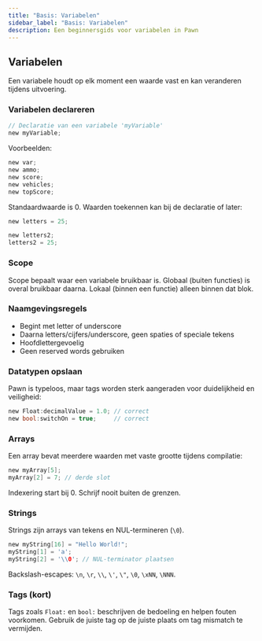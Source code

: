 ```yaml
---
title: "Basis: Variabelen"
sidebar_label: "Basis: Variabelen"
description: Een beginnersgids voor variabelen in Pawn
---
```


## Variabelen

Een variabele houdt op elk moment een waarde vast en kan veranderen tijdens uitvoering.

### Variabelen declareren

```c
// Declaratie van een variabele 'myVariable'
new myVariable;
```

Voorbeelden:

```c
new var;
new ammo;
new score;
new vehicles;
new topScore;
```

Standaardwaarde is 0. Waarden toekennen kan bij de declaratie of later:

```c
new letters = 25;

new letters2;
letters2 = 25;
```

### Scope

Scope bepaalt waar een variabele bruikbaar is. Globaal (buiten functies) is overal bruikbaar daarna. Lokaal (binnen een functie) alleen binnen dat blok.

### Naamgevingsregels

- Begint met letter of underscore
- Daarna letters/cijfers/underscore, geen spaties of speciale tekens
- Hoofdlettergevoelig
- Geen reserved words gebruiken

### Datatypen opslaan

Pawn is typeloos, maar tags worden sterk aangeraden voor duidelijkheid en veiligheid:

```c
new Float:decimalValue = 1.0; // correct
new bool:switchOn = true;     // correct
```

### Arrays

Een array bevat meerdere waarden met vaste grootte tijdens compilatie:

```c
new myArray[5];
myArray[2] = 7; // derde slot
```

Indexering start bij 0. Schrijf nooit buiten de grenzen.

### Strings

Strings zijn arrays van tekens en NUL-termineren (`\0`).

```c
new myString[16] = "Hello World!";
myString[1] = 'a';
myString[2] = '\\0'; // NUL-terminator plaatsen
```

Backslash-escapes: `\n`, `\r`, `\\`, `\'`, `\"`, `\0`, `\xNN`, `\NNN`.

### Tags (kort)

Tags zoals `Float:` en `bool:` beschrijven de bedoeling en helpen fouten voorkomen. Gebruik de juiste tag op de juiste plaats om tag mismatch te vermijden.


